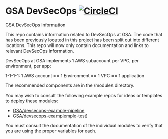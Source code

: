 # GSA DevSecOps [![CircleCI](https://circleci.com/gh/GSA/DevSecOps.svg?style=svg)](https://circleci.com/gh/GSA/DevSecOps)

GSA DevSecOps Information

This repo contains information related to DevSecOps at GSA. The code that has been previously located in this project has been split out into different locations. This repo will now only contain documentation and links to relevant DevSecOps information.

DevSecOps at GSA implements 1 AWS subaccount per VPC, per environment, per app:

1-1-1-1:
1 AWS account == 1 Environment == 1 VPC == 1 application

The recommended components are in the /modules directory.

You may wish to consult the following example repos for ideas or templates to deploy these modules:

* [GSA/devsecops-example-pipeline](https://github.com/GSA/devsecops-example-pipeline)
* [GSA/devsecops-example](https://github.com/GSA/devsecops-example)mple-test)

You must consult the documentation of the individual modules to verify that you are using the proper variables for each.